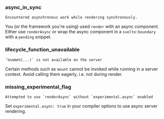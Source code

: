 <!-- This file is generated by scripts/process-messages/index.js. Do not edit! -->

### async_in_sync

```
Encountered asynchronous work while rendering synchronously.
```

You (or the framework you're using) used `render` with an async component. Either use `renderAsync` or wrap the async component in a `svelte:boundary` with a `pending` snippet.

### lifecycle_function_unavailable

```
`%name%(...)` is not available on the server
```

Certain methods such as `mount` cannot be invoked while running in a server context. Avoid calling them eagerly, i.e. not during render.

### missing_experimental_flag

```
Attempted to use `renderAsync` without `experimental.async` enabled
```

Set `experimental.async: true` in your compiler options to use async server rendering.
